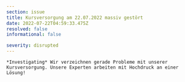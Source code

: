 ```yaml
---
section: issue
title: Kursversorgung am 22.07.2022 massiv gestört
date: 2022-07-22T04:59:33.475Z
resolved: false
informational: false

severity: disrupted
---
```

    *Investigating* Wir verzeichnen gerade Probleme mit unserer Kursversorgung. Unsere Experten arbeiten mit Hochdruck an einer Lösung!